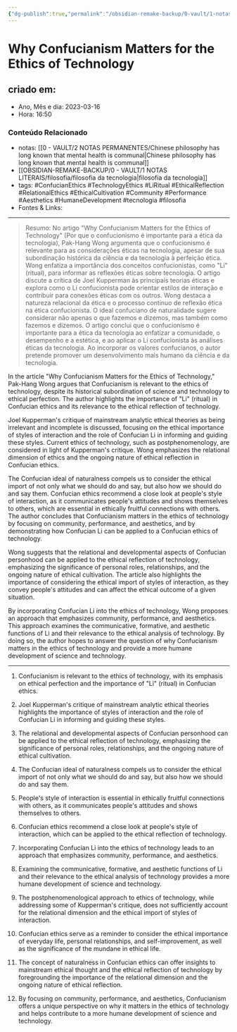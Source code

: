 ```yaml
---
{"dg-publish":true,"permalink":"/obsidian-remake-backup/0-vault/1-notas-literais/filosofia/2023-03-20-notas-obsidian-111-190/","title":"Why Confucianism Matters for the Ethics of Technology","tags":["ConfucianEthics","TechnologyEthics","LiRitual","EthicalReflection","RelationalEthics","EthicalCultivation","Community","Performance","Aesthetics","HumaneDevelopment","tecnologia","filosofia"],"dgHomeLink":true,"dgShowLocalGraph":true,"dgShowFileTree":true,"noteIcon":""}
---
```



# Why Confucianism Matters for the Ethics of Technology

## criado em: 

- Ano, Mês e dia: 2023-03-16
- Hora: 16:50

### Conteúdo Relacionado

- notas: [[0 - VAULT/2 NOTAS PERMANENTES/Chinese philosophy has long known that mental health is communal\|Chinese philosophy has long known that mental health is communal]]
- [[OBSIDIAN-REMAKE-BACKUP/0 - VAULT/1 NOTAS LITERAIS/filosofia/filosofia da tecnologia\|filosofia da tecnologia]]
- tags:  #ConfucianEthics #TechnologyEthics #LiRitual #EthicalReflection #RelationalEthics #EthicalCultivation #Community #Performance #Aesthetics #HumaneDevelopment #tecnologia #filosofia
- Fontes & Links: 
---

>  Resumo: No artigo "Why Confucianism Matters for the Ethics of Technology" (Por que o confucionismo é importante para a ética da tecnologia), Pak-Hang Wong argumenta que o confucionismo é relevante para as considerações éticas na tecnologia, apesar de sua subordinação histórica da ciência e da tecnologia à perfeição ética. Wong enfatiza a importância dos conceitos confucionistas, como "Li" (ritual), para informar as reflexões éticas sobre tecnologia. O artigo discute a crítica de Joel Kupperman às principais teorias éticas e explora como o Li confucionista pode orientar estilos de interação e contribuir para conexões éticas com os outros. Wong destaca a natureza relacional da ética e o processo contínuo de reflexão ética na ética confucionista. O ideal confuciano de naturalidade sugere considerar não apenas o que fazemos e dizemos, mas também como fazemos e dizemos. O artigo conclui que o confucionismo é importante para a ética da tecnologia ao enfatizar a comunidade, o desempenho e a estética, e ao aplicar o Li confucionista às análises éticas da tecnologia. Ao incorporar os valores confucianos, o autor pretende promover um desenvolvimento mais humano da ciência e da tecnologia.

In the article "Why Confucianism Matters for the Ethics of Technology," Pak-Hang Wong argues that Confucianism is relevant to the ethics of technology, despite its historical subordination of science and technology to ethical perfection. The author highlights the importance of "Li" (ritual) in Confucian ethics and its relevance to the ethical reflection of technology.

Joel Kupperman's critique of mainstream analytic ethical theories as being irrelevant and incomplete is discussed, focusing on the ethical importance of styles of interaction and the role of Confucian Li in informing and guiding these styles. Current ethics of technology, such as postphenomenology, are considered in light of Kupperman's critique. Wong emphasizes the relational dimension of ethics and the ongoing nature of ethical reflection in Confucian ethics.

The Confucian ideal of naturalness compels us to consider the ethical import of not only what we should do and say, but also how we should do and say them. Confucian ethics recommend a close look at people's style of interaction, as it communicates people's attitudes and shows themselves to others, which are essential in ethically fruitful connections with others. The author concludes that Confucianism matters in the ethics of technology by focusing on community, performance, and aesthetics, and by demonstrating how Confucian Li can be applied to a Confucian ethics of technology. 

Wong suggests that the relational and developmental aspects of Confucian personhood can be applied to the ethical reflection of technology, emphasizing the significance of personal roles, relationships, and the ongoing nature of ethical cultivation. The article also highlights the importance of considering the ethical import of styles of interaction, as they convey people's attitudes and can affect the ethical outcome of a given situation.

By incorporating Confucian Li into the ethics of technology, Wong proposes an approach that emphasizes community, performance, and aesthetics. This approach examines the communicative, formative, and aesthetic functions of Li and their relevance to the ethical analysis of technology. By doing so, the author hopes to answer the question of why Confucianism matters in the ethics of technology and provide a more humane development of science and technology.

---

1. Confucianism is relevant to the ethics of technology, with its emphasis on ethical perfection and the importance of "Li" (ritual) in Confucian ethics.

2. Joel Kupperman's critique of mainstream analytic ethical theories highlights the importance of styles of interaction and the role of Confucian Li in informing and guiding these styles.

3. The relational and developmental aspects of Confucian personhood can be applied to the ethical reflection of technology, emphasizing the significance of personal roles, relationships, and the ongoing nature of ethical cultivation.

4. The Confucian ideal of naturalness compels us to consider the ethical import of not only what we should do and say, but also how we should do and say them.

5. People's style of interaction is essential in ethically fruitful connections with others, as it communicates people's attitudes and shows themselves to others.

6. Confucian ethics recommend a close look at people's style of interaction, which can be applied to the ethical reflection of technology.

7. Incorporating Confucian Li into the ethics of technology leads to an approach that emphasizes community, performance, and aesthetics.

8. Examining the communicative, formative, and aesthetic functions of Li and their relevance to the ethical analysis of technology provides a more humane development of science and technology.

9. The postphenomenological approach to ethics of technology, while addressing some of Kupperman's critique, does not sufficiently account for the relational dimension and the ethical import of styles of interaction.

10. Confucian ethics serve as a reminder to consider the ethical importance of everyday life, personal relationships, and self-improvement, as well as the significance of the mundane in ethical life.

11. The concept of naturalness in Confucian ethics can offer insights to mainstream ethical thought and the ethical reflection of technology by foregrounding the importance of the relational dimension and the ongoing nature of ethical reflection.

12. By focusing on community, performance, and aesthetics, Confucianism offers a unique perspective on why it matters in the ethics of technology and helps contribute to a more humane development of science and technology.